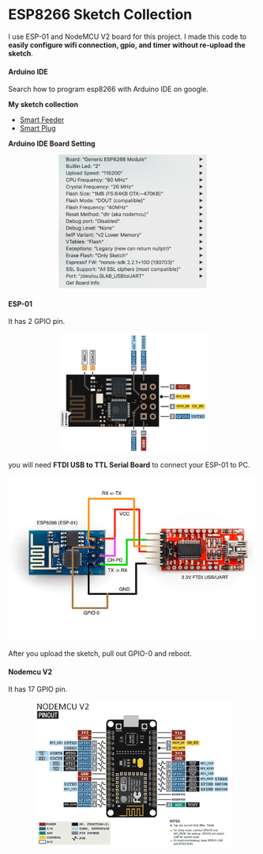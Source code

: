 # ESP8266 Sketch Collection

I use ESP-01 and NodeMCU V2 board for this project. I made this code to **easily configure wifi connection, gpio, and timer without re-upload the sketch**.

#### Arduino IDE

Search how to program esp8266 with Arduino IDE on google.

**My sketch collection**

- [Smart Feeder](https://github.com/ariyanki/esp8266/tree/master/feeding_timer)
- [Smart Plug](https://github.com/ariyanki/esp8266/tree/master/smart_plug)

**Arduino IDE Board Setting**
<p align="center">
  <img src="https://raw.githubusercontent.com/ariyanki/esp8266/master/Docs/image/board-setting.png" width="300">
</p>


#### ESP-01

It has 2 GPIO pin.

<p align="center">
  <img src="https://raw.githubusercontent.com/ariyanki/esp8266/master/Docs/image/esp-01-pinout.png" width="300">
</p>

you will need **FTDI USB to TTL Serial Board** to connect your ESP-01 to PC.

<p align="center">
  <img src="https://raw.githubusercontent.com/ariyanki/esp8266/master/Docs/image/esp-01-ftdi.jpg" width="500">
</p>

After you upload the sketch, pull out GPIO-0 and reboot.

#### Nodemcu V2

It has 17 GPIO pin.

<p align="center">
  <img src="https://raw.githubusercontent.com/ariyanki/esp8266/master/Docs/image/nodemcu-pinout.png" width="400">
</p>


